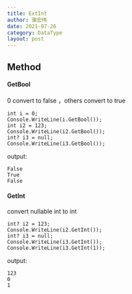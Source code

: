 ```yaml
---
title: ExtInt
author: 骆宏伟
date: 2021-07-26
category: DataType
layout: post
---
```


## Method

#### GetBool
0 convert to false ，others convert to true
```
int i = 0;
Console.WriteLine(i.GetBool());
int i2 = 123;
Console.WriteLine(i2.GetBool());
int? i3 = null;
Console.WriteLine(i3.GetBool());
```
output:
```
False
True
False
```

#### 

#### GetInt
convert nullable int to int
```
int? i2 = 123;
Console.WriteLine(i2.GetInt());
int? i3 = null;
Console.WriteLine(i3.GetInt());
Console.WriteLine(i3.GetInt(1));
```
output:
```
123
0
1
```